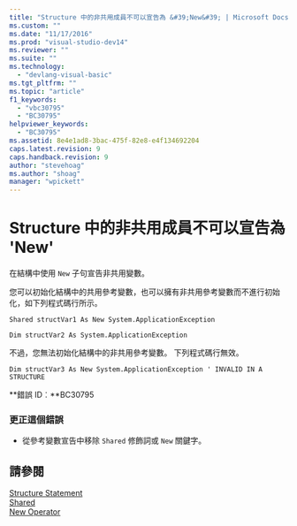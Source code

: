 ```yaml
---
title: "Structure 中的非共用成員不可以宣告為 &#39;New&#39; | Microsoft Docs"
ms.custom: ""
ms.date: "11/17/2016"
ms.prod: "visual-studio-dev14"
ms.reviewer: ""
ms.suite: ""
ms.technology: 
  - "devlang-visual-basic"
ms.tgt_pltfrm: ""
ms.topic: "article"
f1_keywords: 
  - "vbc30795"
  - "BC30795"
helpviewer_keywords: 
  - "BC30795"
ms.assetid: 8e4e1ad8-3bac-475f-82e8-e4f134692204
caps.latest.revision: 9
caps.handback.revision: 9
author: "stevehoag"
ms.author: "shoag"
manager: "wpickett"
---
```

# Structure 中的非共用成員不可以宣告為 &#39;New&#39;
在結構中使用 `New` 子句宣告非共用變數。  
  
 您可以初始化結構中的共用參考變數，也可以擁有非共用參考變數而不進行初始化，如下列程式碼行所示。  
  
 `Shared structVar1 As New System.ApplicationException`  
  
 `Dim structVar2 As System.ApplicationException`  
  
 不過，您無法初始化結構中的非共用參考變數。 下列程式碼行無效。  
  
 `Dim structVar3 As New System.ApplicationException ' INVALID IN A STRUCTURE`  
  
 **錯誤 ID︰**BC30795  
  
### 更正這個錯誤  
  
-   從參考變數宣告中移除 `Shared` 修飾詞或 `New` 關鍵字。  
  
## 請參閱  
 [Structure Statement](/dotnet/visual-basic/language-reference/statements/structure-statement)   
 [Shared](/dotnet/visual-basic/language-reference/modifiers/shared)   
 [New Operator](/dotnet/visual-basic/language-reference/operators/new-operator)